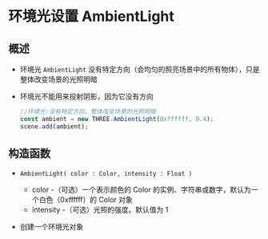 # 环境光设置 AmbientLight

## 概述

+ 环境光 `AmbientLight` 没有特定方向（会均匀的照亮场景中的所有物体），只是整体改变场景的光照明暗
+ 环境光不能用来投射阴影，因为它没有方向

  ```js
  //环境光:没有特定方向，整体改变场景的光照明暗
  const ambient = new THREE.AmbientLight(0xffffff, 0.4);
  scene.add(ambient);
  ```

## 构造函数

+ `AmbientLight( color : Color, intensity : Float )`

  + color -（可选）一个表示颜色的 Color 的实例、字符串或数字，默认为一个白色（0xffffff）的 Color 对象
  + intensity -（可选）光照的强度。默认值为 1

+ 创建一个环境光对象
